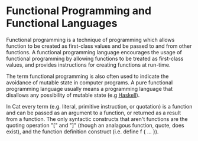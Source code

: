 # Functional Programming and Functional Languages #

Functional programming is a technique of programming which allows function to be created as first-class values and be passed to and from other functions. A functional programming language encourages the usage of functional programming by allowing functions to be treated as first-class values, and provides instructions for creating functions at run-time.

The term functional programming is also often used to indicate the avoidance of mutable state in computer programs. A pure functional programming language usually means a programming language that disallows any possibility of mutable state (e.g [Haskell](http://www.haskell.org)).

In Cat every term (e.g. literal, primitive instruction, or quotation) is a function and can be passed as an argument to a function, or returned as a result from a function. The only syntactic constructs that aren't functions are the quoting operation "[" and "]" (though an analagous function, quote, does exist), and the function definition construct (i.e. define f { ... }).
